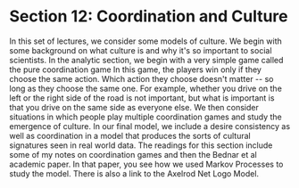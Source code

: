 # Section 12: Coordination and Culture

In this set of lectures, we consider some models of culture. We begin with some background on what culture is and why it's so important to social scientists. In the analytic section, we begin with a very simple game called the pure coordination game In this game, the players win only if they choose the same action. Which action they choose doesn't matter -- so long as they choose the same one. For example, whether you drive on the left or the right side of the road is not important, but what is important is that you drive on the same side as everyone else. We then consider situations in which people play multiple coordination games and study the emergence of culture. In our final model, we include a desire consistency as well as coordination in a model that produces the sorts of cultural signatures seen in real world data. The readings for this section include some of my notes on coordination games and then the Bednar et al academic paper. In that paper, you see how we used Markov Processes to study the model. There is also a link to the Axelrod Net Logo Model.